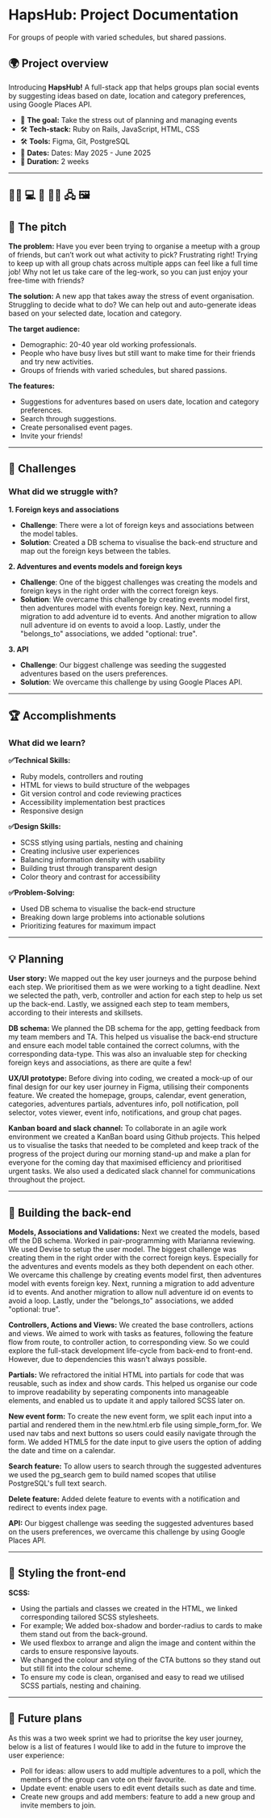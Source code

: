 # HapsHub: Project Documentation
For groups of people with varied schedules, but shared passions. 

## 🌍 Project overview
Introducing **HapsHub!** A full-stack app that helps groups plan social events by suggesting ideas based on date, location  and category preferences, using Google Places API.
‍
- 🎯 **The goal:** Take the stress out of planning and managing events
- 🛠 **Tech-stack:** Ruby on Rails, JavaScript, HTML, CSS
- 🛠 **Tools:** Figma, Git, PostgreSQL
‍
- 📆 **Dates:** Dates: May 2025 - June 2025
- 📆 **Duration:** 2 weeks 

---
## 🧑‍🔬 💻  📐 📐✅  🖧 🖼️ 
## 📣 The pitch

**The problem:**
Have you ever been trying to organise a meetup with a group of friends, but can’t work out what activity to pick? Frustrating right! Trying to keep up with all group chats across multiple apps can feel like a full time job! Why not let us take care of the leg-work, so you can just enjoy your free-time with friends? 

**The solution:**
A new app that takes away the stress of event organisation. Struggling to decide what to do? We can help out and auto-generate ideas based on your selected date, location and category. 

**The target audience:**
- Demographic: 20-40 year old working professionals. 
- People who have busy lives but still want to make time for their friends and try new activities.
- Groups of friends with varied schedules, but shared passions. 

**The features:**
- Suggestions for adventures based on users date, location and category preferences.
- Search  through suggestions.
- Create personalised event pages.
- Invite your friends! 

---

## 🚧 Challenges

### What did we struggle with?

**1. Foreign keys and associations**
- **Challenge**: There were a lot of foreign keys and associations between the model tables.
- **Solution**: Created a DB schema to visualise the back-end structure and map out the foreign keys between the tables.

**2. Adventures and events models and foreign keys**
- **Challenge**: One of the biggest challenges was creating the models and foreign keys in the right order with the correct foreign keys.
- **Solution**: We overcame this challenge by creating events model first, then adventures model with events foreign key. Next, running a migration to add adventure id to events. And another migration to allow null adventure id on events to avoid a loop.  Lastly, under the "belongs_to" associations, we added "optional: true".

**3. API**
- **Challenge**: Our biggest challenge was seeding the suggested adventures based on the users preferences.
- **Solution**: We overcame this challenge by using Google Places API.

---

## 🏆 Accomplishments

### What did we learn?

**✅Technical Skills:**
- Ruby models, controllers and routing
- HTML for views to build structure of the webpages
- Git version control and code reviewing practices
- Accessibility implementation best practices
- Responsive design

**✅Design Skills:**
- SCSS stlying using partials, nesting and chaining
- Creating inclusive user experiences
- Balancing information density with usability
- Building trust through transparent design
- Color theory and contrast for accessibility

**✅Problem-Solving:**
- Used DB schema to visualise the back-end structure
- Breaking down large problems into actionable solutions
- Prioritizing features for maximum impact

---

## 💡 Planning

**User story:**
We mapped out the key user journeys and the purpose behind each step. We prioritised them as we were working to a tight deadline. Next we selected the path, verb, controller and action for each step to help us set up the back-end. Lastly, we assigned each step to team members, according to their interests and skillsets.

**DB schema:**
We planned the DB schema for the app, getting feedback from my team members and TA. This helped us visualise the back-end structure and ensure each model table contained the correct columns, with the corresponding data-type. This was also an invaluable step for checking foreign keys and associations, as there are quite a few! 

**UX/UI prototype:**
Before diving into coding, we created a mock-up of our final design for our key user journey in Figma, utilising their components feature. We created the homepage, groups, calendar, event generation, categories, adventures partials, adventures info, poll notification, poll selector, votes viewer, event info, notifications, and group chat pages. 

**Kanban board and slack channel:**
To collaborate in an agile work environment we created a KanBan board using Github projects. This helped us to visualise the tasks that needed to be completed and keep track of the progress of the project during our morning stand-up and make a plan for everyone for the coming day that maximised efficiency and prioritised urgent tasks. We also used a dedicated slack channel for communications throughout the project.

---

## 🔧 Building the back-end

**Models, Associations and Validations:**
Next we created the models, based off the DB schema. Worked in pair-programming with Marianna reviewing. We used Devise to setup the user model. The biggest  challenge was creating them in the right order with the correct foreign keys. Especially for the adventures and events models as they both dependent on each other. We overcame this challenge by creating events model first, then adventures model with events foreign key. Next, running a migration to add adventure id to events. And another migration to allow null adventure id on events to avoid a loop.  Lastly, under the "belongs_to" associations, we added "optional: true".

**Controllers, Actions and Views:**
We created the base controllers, actions and views. We aimed to work with tasks as features, following the feature flow from route, to controller action, to corresponding view. So we could explore the full-stack development life-cycle from back-end to front-end. However, due to dependencies this wasn't always possible.

**Partials:**
We refractored the initial HTML into partials for code that was reusable, such as index and show cards. This helped us organise our code to improve readability by seperating components into manageable elements, and enabled us to update it and apply tailored SCSS later on.

**New event form:**
To create the new event form, we split each input into a partial and rendered them in the new.html.erb file using simple_form_for. We used nav tabs and next buttons so users could easily navigate through the form. We added HTML5 for the date input to give users the option of adding the date and time on a calendar.

**Search feature:**
To allow users to search through the suggested adventures we used the pg_search gem to build named scopes that utilise PostgreSQL's full text search.

**Delete feature:**
Added delete feature to events with a notification and redirect to events index page.

**API:**
Our biggest challenge was seeding the suggested adventures based on the users preferences, we overcame this challenge by using Google Places API.

---

## 🎨 Styling the front-end

**SCSS:**
- Using the partials and classes we created in the HTML, we linked corresponding tailored SCSS stylesheets.
- For example; We added box-shadow and border-radius to cards to make them stand out from the back-ground. 
- We used flexbox to arrange and align the image and content within the cards to ensure responsive layouts.
- We changed the colour and styling of the CTA buttons so they stand out but still fit into the colour scheme.
- To ensure my code is clean, organised and easy to read we utilised SCSS partials, nesting and chaining.

---

## 🚀 Future plans

As this was a two week sprint we had to prioritse the key user journey, below is a list of features I would like to add in the future to improve the user experience:
- Poll for ideas: allow users to add multiple adventures to a poll, which the members of the group can vote on their favourite.
- Update event: enable users to edit event details such as date and time.
- Create new groups and add members: feature to add a new group and invite members to join.
